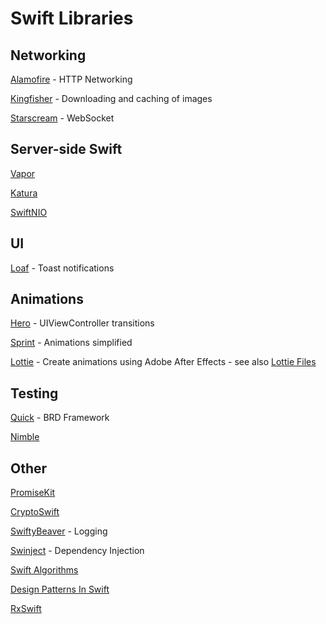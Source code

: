 # Swift Libraries

## Networking

[Alamofire](https://github.com/Alamofire/Alamofire) - HTTP Networking

[Kingfisher](https://github.com/onevcat/Kingfisher) - Downloading and caching of images

[Starscream](https://github.com/daltoniam/Starscream) - WebSocket

## Server-side Swift

[Vapor](https://github.com/vapor/vapor)

[Katura](https://github.com/IBM-Swift/Kitura)

[SwiftNIO](https://github.com/apple/swift-nio)

## UI

[Loaf](https://github.com/schmidyy/loaf) - Toast notifications

## Animations

[Hero](https://github.com/HeroTransitions/Hero) - UIViewController transitions

[Sprint](https://github.com/MengTo/Spring) - Animations simplified

[Lottie](https://github.com/airbnb/lottie-ios) - Create animations using Adobe After Effects - see also [Lottie Files](https://lottiefiles.com)

## Testing

[Quick](https://github.com/Quick/Quick) - BRD Framework

[Nimble](https://github.com/Quick/Nimble)

## Other

[PromiseKit](https://github.com/mxcl/PromiseKit)

[CryptoSwift](https://github.com/krzyzanowskim/CryptoSwift)

[SwiftyBeaver](https://github.com/SwiftyBeaver/SwiftyBeaver) - Logging

[Swinject](https://github.com/Swinject/Swinject) - Dependency Injection

[Swift Algorithms](https://github.com/raywenderlich/swift-algorithm-club)

[Design Patterns In Swift](https://github.com/ochococo/Design-Patterns-In-Swift)

[RxSwift](https://github.com/ReactiveX/RxSwift)
